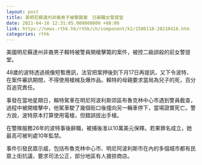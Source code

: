 ```yaml
---
layout: post
title: 美明尼蘇達州非裔男子被擊斃案　已辭職女警提堂
date: 2021-04-16 12:31:05.000000000 +08:00
link: https://news.rthk.hk/rthk/ch/component/k2/1586118-20210416.htm
categories: rthk
---
```


美國明尼蘇達州非裔男子賴特被警員開槍擊斃的案件，被控二級誤殺的前女警提堂。

48歲的波特透過視像短暫應訊，法官把案押後到下月17日再提訊，又下令波特，在案件審訊期間，不得使用槍械及爆炸品。賴特的母親要求當局為兒子的死，百分百追究責任。

事發在當地星期日，賴特駕車在明尼阿波利斯郊區布魯克林中心市遇到警員截查，過程中被開槍擊中，他駕車駛了幾個街口後撞向另一輛車停下，當場證實死亡。警方說，波特原本打算使用電槍，但錯誤拔出手槍。

在警隊服務26年的波特事後辭職，被捕後准以10萬美元保釋。若果罪名成立，她最高可被判處10年監禁。

事件引發民眾示威，包括布魯克林中心市、明尼阿波利斯市在內的多個城市都有民眾上街抗議，要求司法公正，部分地區有人搶掠商店。
